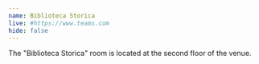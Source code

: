 ```yaml
---
name: Biblioteca Storica
live: #https://www.teams.com
hide: false
---
```


The "Biblioteca Storica" room is located at the second floor of the 
venue.